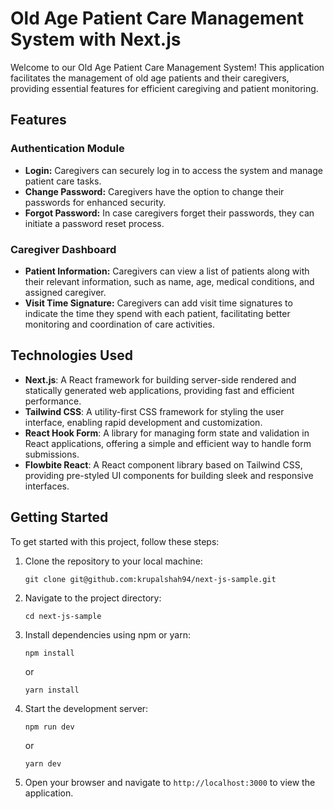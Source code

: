 # Old Age Patient Care Management System with Next.js

Welcome to our Old Age Patient Care Management System! This application facilitates the management of old age patients and their caregivers, providing essential features for efficient caregiving and patient monitoring.

## Features

### Authentication Module

- **Login:** Caregivers can securely log in to access the system and manage patient care tasks.
- **Change Password:** Caregivers have the option to change their passwords for enhanced security.
- **Forgot Password:** In case caregivers forget their passwords, they can initiate a password reset process.

### Caregiver Dashboard

- **Patient Information:** Caregivers can view a list of patients along with their relevant information, such as name, age, medical conditions, and assigned caregiver.
- **Visit Time Signature:** Caregivers can add visit time signatures to indicate the time they spend with each patient, facilitating better monitoring and coordination of care activities.

## Technologies Used

- **Next.js**: A React framework for building server-side rendered and statically generated web applications, providing fast and efficient performance.
- **Tailwind CSS**: A utility-first CSS framework for styling the user interface, enabling rapid development and customization.
- **React Hook Form**: A library for managing form state and validation in React applications, offering a simple and efficient way to handle form submissions.
- **Flowbite React**: A React component library based on Tailwind CSS, providing pre-styled UI components for building sleek and responsive interfaces.

## Getting Started

To get started with this project, follow these steps:

1. Clone the repository to your local machine:

    ```
    git clone git@github.com:krupalshah94/next-js-sample.git
    ```

2. Navigate to the project directory:

    ```
    cd next-js-sample
    ```

3. Install dependencies using npm or yarn:

    ```
    npm install
    ```

    or

    ```
    yarn install
    ```

4. Start the development server:

    ```
    npm run dev
    ```

    or

    ```
    yarn dev
    ```

5. Open your browser and navigate to `http://localhost:3000` to view the application.

